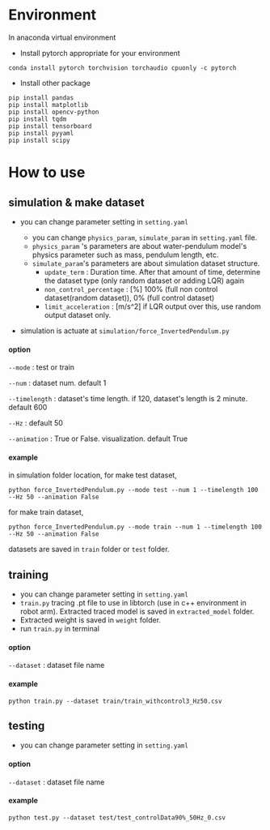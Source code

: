 # Environment
In anaconda virtual environment

* Install pytorch appropriate for your environment

```
conda install pytorch torchvision torchaudio cpuonly -c pytorch
```

* Install other package

```
pip install pandas
pip install matplotlib
pip install opencv-python
pip install tqdm
pip install tensorboard
pip install pyyaml
pip install scipy
```
  
# How to use
## simulation & make dataset
* you can change parameter setting in ```setting.yaml```
  * you can change ```physics_param```, ```simulate_param``` in ```setting.yaml``` file.
  *   ```physics_param``` 's parameters are about water-pendulum model's physics parameter such as mass, pendulum length, etc.
  *   ```simulate_param```'s parameters are about simulation dataset structure.
      * ```update_term``` : Duration time. After that amount of time, determine the dataset type (only random dataset or adding LQR) again
      * ```non_control_percentage``` : [%] 100% (full non control dataset(random dataset)), 0% (full control dataset)
      * ```limit_acceleration``` : [m/s^2] if LQR output over this, use random output dataset only.

* simulation is actuate at ```simulation/force_InvertedPendulum.py```

#### option
```--mode``` : test or train

```--num``` : dataset num. default 1

```--timelength``` : dataset's time length. if 120, dataset's length is 2 minute. default 600

```--Hz``` : default 50

```--animation``` : True or False. visualization. default True

#### example
in simulation folder location,
for make test dataset,

```
python force_InvertedPendulum.py --mode test --num 1 --timelength 100 --Hz 50 --animation False
```

for make train dataset,

```
python force_InvertedPendulum.py --mode train --num 1 --timelength 100 --Hz 50 --animation False
```

datasets are saved in ```train``` folder or ```test``` folder.

## training
* you can change parameter setting in ```setting.yaml```
* ```train.py``` tracing .pt file to use in libtorch (use in c++ environment in robot arm). Extracted traced model is saved in ```extracted_model``` folder.
* Extracted weight is saved in ```weight``` folder.
* run ```train.py``` in terminal

#### option
```--dataset``` : dataset file name

#### example
```
python train.py --dataset train/train_withcontrol3_Hz50.csv
```

## testing
* you can change parameter setting in ```setting.yaml```
  
#### option
```--dataset``` : dataset file name

#### example
```
python test.py --dataset test/test_controlData90%_50Hz_0.csv
```

